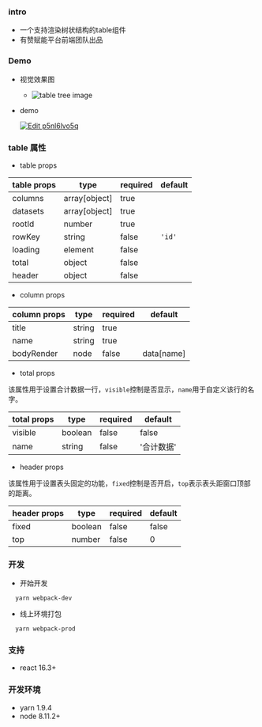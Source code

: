 ### intro
- 一个支持渲染树状结构的table组件
- 有赞赋能平台前端团队出品

### Demo
- 视觉效果图
  - ![table tree image](http://okup5z621.bkt.clouddn.com/react-table-tree-v2.jpeg)

- demo

  [![Edit p5nl6lvo5q](https://codesandbox.io/static/img/play-codesandbox.svg)](https://codesandbox.io/s/p5nl6lvo5q)

### table 属性

- table props

| table props | type           | required | default |
| ----------- | -------------- | -------- | ------- |
| columns     | array[object]  | true     |         |
| datasets    | array[object]  | true     |         |
| rootId      | number         | true     |         |
| rowKey      | string         | false    |  `'id'` |
| loading     | element        | false    |         |
| total       | object         | false    |         |
| header      | object         | false    |         |

- column props

| column props | type   | required | default    |
| ----------- | ------- | -------- | ---------- |
| title       | string  | true     |            |
| name        | string  | true     |            |
| bodyRender  | node    | false    | data[name] |

- total props

该属性用于设置合计数据一行，`visible`控制是否显示，`name`用于自定义该行的名字。

| total props | type    | required | default    |
| ----------- | ------- | -------- | ---------- |
| visible     | boolean | false    |  false     |
| name        | string  | false    |  '合计数据'  |

- header props

该属性用于设置表头固定的功能，`fixed`控制是否开启，`top`表示表头距窗口顶部的距离。

| header props | type    | required | default    |
| ------------ | ------- | -------- | ---------- |
| fixed        | boolean | false    |  false     |
| top          | number  | false    |  0         |

### 开发

- 开始开发

```shell
  yarn webpack-dev
```

- 线上环境打包

```shell
  yarn webpack-prod
```

### 支持

- react 16.3+

### 开发环境

- yarn 1.9.4
- node 8.11.2+
